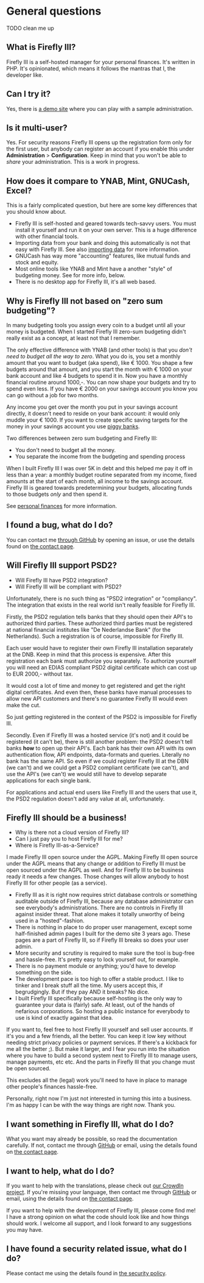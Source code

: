 # General questions

TODO clean me up

## What is Firefly III?

Firefly III is a self-hosted manager for your personal finances. It's written in PHP. It's opinionated, which means it follows the mantras that I, the developer like.

## Can I try it?

Yes, there is [a demo site](https://demo.firefly-iii.org/?mtm_campaign=documentation&mtm_kwd=faq-general) where you can play with a sample administration.

## Is it multi-user?

Yes. For security reasons Firefly III opens up the registration form only for the first user, but anybody can register an account if you enable this under **Administration** &gt; **Configuration**. Keep in mind that you won't be able to _share_ your administration. This is a work in progress.

## How does it compare to YNAB, Mint, GNUCash, Excel?

This is a fairly complicated question, but here are some key differences that you should know about.

- Firefly III is self-hosted and geared towards tech-savvy users. You must install it yourself and run it on your own server. This is a huge difference with other financial tools.
- Importing data from your bank and doing this automatically is not that easy with Firefly III. See also [importing data](../importing-data/index.md) for more information.
- GNUCash has way more "accounting" features, like mutual funds and stock and equity.
- Most online tools like YNAB and Mint have a another "style" of budgeting money. See for more info, below.
- There is no desktop app for Firefly III, it's all web based.

## Why is Firefly III not based on "zero sum budgeting"?

In many budgeting tools you assign every coin to a budget until all your money is budgeted. When I started Firefly III zero-sum budgeting didn't really exist as a concept, at least not that I remember.

The only effective difference with YNAB (and other tools) is that you *don't need to budget all the way to zero*. What you do is, you set a monthly amount that you want to budget (aka spend), like € 1000. You shape a few budgets around that amount, and you start the month with € 1000 on your bank account and like 4 budgets to spend it in. Now you have a monthly financial routine around 1000,-. You can now shape your budgets and try to spend even less. If you have € 2000 on your savings account you know you can go without a job for two months.

Any income you get over the month you put in your savings account directly, it doesn't need to reside on your bank account: it would only muddle your € 1000. If you want to create specific saving targets for the money in your savings account you use [piggy banks](../financial-concepts/piggies.md).

Two differences between zero sum budgeting and Firefly III:

- You don't need to budget all the money.
- You separate the income from the budgeting and spending process

When I built Firefly III I was over 5K in debt and this helped me pay it off in less than a year: a monthly budget routine separated from my income, fixed amounts at the start of each month, all income to the savings account. Firefly III is geared towards predetermining your budgets, allocating funds to those budgets *only* and then spend it.

See [personal finances](../more-information/personal-finances.md) for more information.

## I found a bug, what do I do?

You can contact me [through GitHub](https://github.com/firefly-iii/firefly-iii/) by opening an issue, or use the details found on [the contact page](../other-pages/contact.md).

## Will Firefly III support PSD2?

* Will Firefly III have PSD2 integration?
* Will Firefly III will be compliant with PSD2?

Unfortunately, there is no such thing as "PSD2 integration" or "compliancy". The integration that exists in the real world isn't really feasible for Firefly III.

Firstly, the PSD2 regulation tells banks that they should open their API's to authorized third parties. These authorized third parties must be registered at national financial institutes like "De Nederlandse Bank" (for the Netherlands). Such a registration is of course, impossible for Firefly III.

Each user would have to register their own Firefly III installation separately at the DNB. Keep in mind that this process is expensive. After this registration each bank must authorize you separately. To authorize yourself you will need an EDIAS compliant PSD2 digital certificate which can cost up to EUR 2000,- without tax.

It would cost a lot of time and money to get registered and get the right digital certificates. And even then, these banks have manual processes to allow new API customers and there's no guarantee Firefly III would even make the cut.

So just getting registered in the context of the PSD2 is impossible for Firefly III.

Secondly. Even if Firefly III was a hosted service (it's not) and it could be registered (it can't be), there is still another problem: the PSD2 doesn't tell banks **how** to open up their API's. Each bank has their own API with its own authentication flow, API endpoints, data-formats and queries. Literally no bank has the same API. So even if we could register Firefly III at the DBN (we can't) and we could get a PSD2 compliant certificate (we can't), and use the API's (we can't) we would still have to develop separate applications for each single bank.

For applications and actual end users like Firefly III and the users that use it, the PSD2 regulation doesn't add any value at all, unfortunately.

## Firefly III should be a business!

* Why is there not a cloud version of Firefly III?
* Can I just pay you to host Firefly III for me?
* Where is Firefly III-as-a-Service?

I made Firefly III open source under the AGPL. Making Firefly III open source under the AGPL means that any change or addition to Firefly III must be open sourced under the AGPL as well. And for Firefly III to be business ready it needs a few changes. Those changes will allow anybody to host Firefly III for other people (as a service).

* Firefly III as it is right now requires strict database controls or something auditable outside of Firefly III, because any database administrator can see everybody's administrations. There are no controls in Firefly III against insider threat. That alone makes it totally unworthy of being used in a "hosted"-fashion.
* There is nothing in place to do proper user management, except some half-finished admin pages I built for the demo site 3 years ago. These pages are a part of Firefly III, so if Firefly III breaks so does your user admin.
* More security and scrutiny is required to make sure the tool is bug-free and hassle-free. It's pretty easy to lock yourself out, for example.
* There is no payment module or anything; you'd have to develop something on the side.
* The development pace is too high to offer a stable product. I like to tinker and I break stuff all the time. My users accept this, if begrudgingly. But if they pay AND it breaks? No dice.
* I built Firefly III specifically because self-hosting is the only way to guarantee your data is (fairly) safe. At least, out of the hands of nefarious corporations. So hosting a public instance for everybody to use is kind of exactly against that idea.

If you want to, feel free to host Firefly III yourself and sell user accounts. If it's you and a few friends, all the better. You can keep it low key without needing strict privacy policies or payment services. If there's a kickback for me all the better ;). But make it larger, and I fear you run into the situation where you have to build a second system next to Firefly III to manage users, manage payments, etc etc. And the parts in Firefly III that you change must be open sourced. 

This excludes all the (legal) work you'll need to have in place to manage other people's finances hassle-free. 

Personally, right now I'm just not interested in turning this into a business. I'm as happy I can be with the way things are right now. Thank you.

## I want something in Firefly III, what do I do?

What you want may already be possible, so read the documentation carefully. If not, contact me through [GitHub](https://github.com/firefly-iii/firefly-iii/) or email, using the details found on [the contact page](../other-pages/contact.md).

## I want to help, what do I do?

If you want to help with the translations, please check out [our CrowdIn project](https://crowdin.com/project/firefly-iii). If you're missing your language, then contact me through [GitHub](https://github.com/firefly-iii/firefly-iii/) or email, using the details found on [the contact page](../other-pages/contact.md).

If you want to help with the development of Firefly III, please come find me! I have a strong opinion on what the code should look like and how things should work. I welcome all support, and I look forward to any suggestions you may have.

## I have found a security related issue, what do I do?

Please contact me using the details found in [the security policy](https://github.com/firefly-iii/firefly-iii/security/policy).

